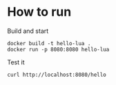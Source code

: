 # How to run

Build and start

```
docker build -t hello-lua .
docker run -p 8080:8080 hello-lua
```

Test it

```
curl http://localhost:8080/hello
```

